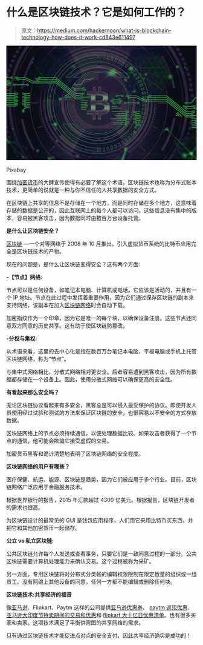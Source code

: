 # 什么是区块链技术？它是如何工作的？

> 原文：<https://medium.com/hackernoon/what-is-blockchain-technology-how-does-it-work-cd843e611497>

![](img/62470bea6b2949c421ed98ed873db36b.png)

Pixabay

围绕[加密货币](https://hackernoon.com/the-cryptocurrency-trading-bible-43d0c57e3fe6)的大肆宣传使得有必要了解这个术语。区块链技术也称为分布式账本技术，更简单的说就是一种与你不信任的人共享数据的安全方式。

在区块链上共享的信息不是存储在一个地方，而是同时存储在多个地方，这意味着存储的数据是公开的，因此互联网上的每个人都可以访问。这些信息没有集中的版本，容易被黑客攻击，因为数据同时由数百万台设备托管。

**是什么让区块链安全？**

[区块链](https://hackernoon.com/learn-blockchains-by-building-one-117428612f46) —一个对等网络于 2008 年 10 月推出。引入虚拟货币系统的比特币应用完全是区块链技术的产物。

现在的问题是，是什么让区块链变得安全？这有两个方面:

**-【节点】网络**:

节点可以是任何设备，如笔记本电脑、计算机或电话。它应该是活动的，并且有一个 IP 地址。节点在此过程中发挥着重要作用，因为它们通过保存区块链的副本来支持网络，该副本在加入[区块链网络](https://www.meetrv.com/blockchain-is-future/)时会自动下载。

加密指纹作为一个印章，因为它是唯一的每个块，以确保设备注册。这些节点还同意双方同意的历史共享。这有助于使区块链防篡改。

**-分权与集权:**

从术语来看，这里的去中心化是指在数百万台笔记本电脑、平板电脑或手机上托管区块链网络，称为“节点”。

与集中式网络相比，分散式网络相对更安全。后者容易遭到黑客攻击，因为所有数据都存储在一个设备上。因此，使用分散式网络可以确保更高的安全性。

**有看起来那么安全吗？**

无论区块链协议看起来有多安全，黑客总是可以侵入最受保护的协议。即使开发人员使用经过试验和测试的方法来保证区块链的安全，也很容易以不安全的方式存放数据。

区块链网络上的节点必须持续通信，以便处理数据比较。如果攻击者获得了一个节点的通信，他可能会欺骗它接受虚假的交易。

加密货币黑客和诡计清楚地表明了区块链网络的安全程度。

**区块链网络的用户有哪些？**

医疗保健、航运、能源、区块链是趋势，因为它们被应用于多个行业。目前，区块链网络广泛应用于金融服务技术。

根据世界银行的报告，2015 年汇款超过 4300 亿美元。根据报告，区块链开发者的需求也很高。

为区块链设计的最常见的 GUI 是钱包应用程序，人们用它来用比特币买东西，并把它和其他加密货币一起储存。

**公立 vs 私立区块链:**

公共区块链允许每个人发送或查看事务，只要它们是一致同意过程的一部分。公共区块链需要计算机处理能力来确认交易。这个过程被称为采矿。

另一方面，专用区块链将对分布式分类帐的编辑权限限制在限定数量的组织或一组员工。没有网络上其他设备的同意，任何一方都不能编辑或删除任何块。

**区块链技术:共享经济的福音**

像[亚马逊](https://www.amazon.com/)、Flipkart、Paytm 这样的公司提供[亚马逊优惠券](http://getamazoncoupons.com)、 [paytm 返现优惠](https://indiakaaoffer.com/paytm-cashback-offer.html)、[亚马逊大印度节特卖期间的交易和优惠](https://indiakaaoffer.com/amazon-great-indian-festival-sale.html)和 [flipkart 大十亿日优惠清单](https://indiakaaoffer.com/flipkart-big-billion-days-sale-offer-90-off.html)。也有很多买家和卖家。这项技术满足了平衡供需图的共享网络的需求。

只有通过区块链技术才能促进点对点的安全支付，因此共享经济确实是成功的！